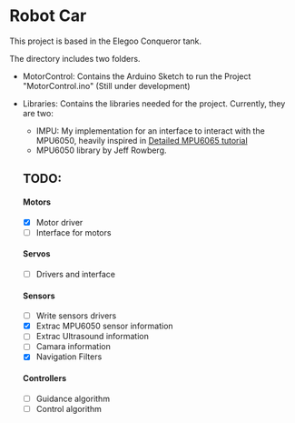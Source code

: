 # Robot Car

This project is based in the Elegoo Conqueror tank.

The directory includes two folders. 
- MotorControl: Contains the Arduino Sketch to run the Project "MotorControl.ino" (Still under development)
- Libraries: Contains the libraries needed for the project. Currently, they are two:
  - IMPU: My implementation for an interface to interact with the MPU6050, heavily inspired in [Detailed MPU6065 tutorial](https://www.youtube.com/watch?v=k5i-vE5rZR0&t=1939s)
  - MPU6050 library by Jeff Rowberg. 
  
  
  ## TODO:
  #### Motors
  - [x] Motor driver
  - [ ] Interface for motors
  #### Servos
  - [ ] Drivers and interface
  #### Sensors
  - [ ] Write sensors drivers
  - [x] Extrac MPU6050 sensor information
  - [ ] Extrac Ultrasound information
  - [ ] Camara information
  - [x] Navigation Filters
  #### Controllers
  - [ ] Guidance algorithm
  - [ ] Control algorithm

